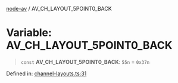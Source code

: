 [node-av](../globals.md) / AV\_CH\_LAYOUT\_5POINT0\_BACK

# Variable: AV\_CH\_LAYOUT\_5POINT0\_BACK

> `const` **AV\_CH\_LAYOUT\_5POINT0\_BACK**: `55n` = `0x37n`

Defined in: [channel-layouts.ts:31](https://github.com/seydx/av/blob/f8631fc881b394300b1479f511d55cf1c370a87f/src/constants/channel-layouts.ts#L31)
